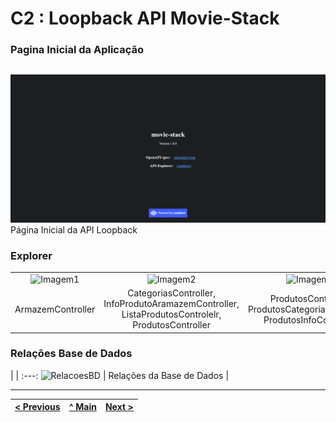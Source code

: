 # C2 : Loopback API Movie-Stack

### Pagina Inicial da Aplicação
| |
:---: |
![An alternative description](img/1.png)
Página Inicial da API Loopback


### Explorer
| | | | |
:---: | :---: | :---: | :---:
![Imagem1](images/1.png) | ![Imagem2](images/2.png) | ![Imagem3](images/3.png) | ![Imagem4](images/4.png)
ArmazemController |  CategoriasController, InfoProdutoAramazemController, ListaProdutosControlelr, ProdutosController | ProdutosController, ProdutosCategoriasController, ProdutosInfoController | UtilizadoresController, UtilizadoresListaProdutosController


### Relações Base de Dados
| |
:---:
![RelacoesBD](https://github.com/RackITPW/report/blob/main/bd/relacoesBD/modelo.PNG) |
Relações da Base de Dados |



---
[< Previous](c1.md) | [^ Main](https://github.com/movie-stack/report-main/tree/main/docs) | [Next >](c3.md)
:--- | :---: | ---: 
